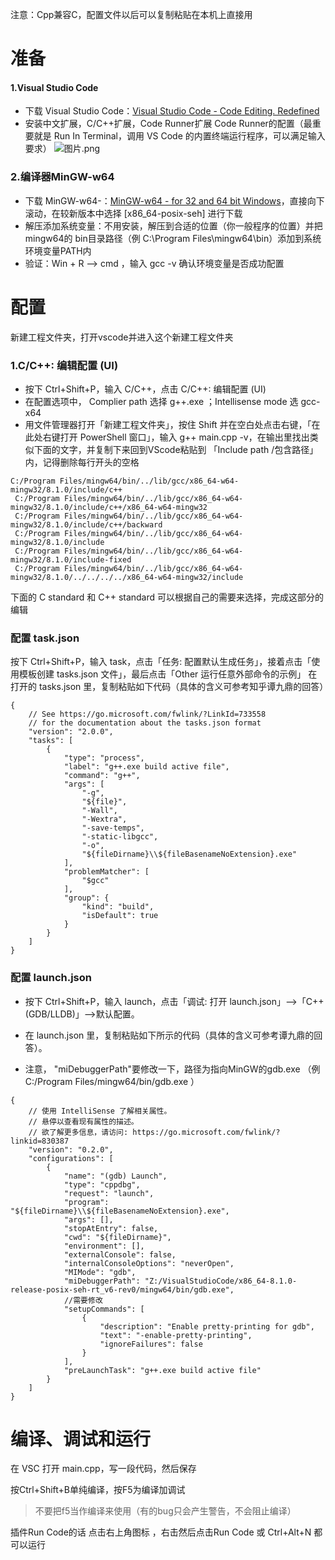 注意：Cpp兼容C，配置文件以后可以复制粘贴在本机上直接用

# 准备

#### 1.Visual Studio Code

- 下载 Visual Studio Code：[Visual Studio Code - Code Editing. Redefined](https%3A//code.visualstudio.com/%23alt-downloads)
- 安装中文扩展，C/C++扩展，Code Runner扩展
Code Runner的配置（最重要就是 Run In Terminal，调用 VS Code 的内置终端运行程序，可以满足输入要求）
![图片.png](https://upload-images.jianshu.io/upload_images/16807503-a27a5cf3b84fecd0.png?imageMogr2/auto-orient/strip%7CimageView2/2/w/1240)

### 2.编译器MinGW-w64
- 下载 MinGW-w64-：[MinGW-w64 - for 32 and 64 bit Windows](https%3A//sourceforge.net/projects/mingw-w64/files/mingw-w64/mingw-w64-release/)，直接向下滚动，在较新版本中选择 [x86_64-posix-seh] 进行下载
- 解压添加系统变量：不用安装，解压到合适的位置（你一般程序的位置）并把mingw64的 bin目录路径（例 C:\Program Files\mingw64\bin）添加到系统环境变量PATH内
- 验证：Win + R --> cmd ，输入 gcc -v 确认环境变量是否成功配置

# 配置
新建工程文件夹，打开vscode并进入这个新建工程文件夹

### 1.C/C++: 编辑配置 (UI)
- 按下 Ctrl+Shift+P，输入 C/C++，点击 C/C++: 编辑配置 (UI)
- 在配置选项中， Complier path 选择 g++.exe  ；Intellisense mode 选 gcc-x64
- 用文件管理器打开「新建工程文件夹」，按住 Shift 并在空白处点击右键，「在此处右键打开 PowerShell 窗口」，输入 g++ main.cpp -v，在输出里找出类似下面的文字，并复制下来回到VScode粘贴到 「Include path /包含路径」 内，记得删除每行开头的空格

```
C:/Program Files/mingw64/bin/../lib/gcc/x86_64-w64-mingw32/8.1.0/include/c++
 C:/Program Files/mingw64/bin/../lib/gcc/x86_64-w64-mingw32/8.1.0/include/c++/x86_64-w64-mingw32
 C:/Program Files/mingw64/bin/../lib/gcc/x86_64-w64-mingw32/8.1.0/include/c++/backward
 C:/Program Files/mingw64/bin/../lib/gcc/x86_64-w64-mingw32/8.1.0/include
 C:/Program Files/mingw64/bin/../lib/gcc/x86_64-w64-mingw32/8.1.0/include-fixed
 C:/Program Files/mingw64/bin/../lib/gcc/x86_64-w64-mingw32/8.1.0/../../../../x86_64-w64-mingw32/include
```

下面的 C standard 和 C++ standard 可以根据自己的需要来选择，完成这部分的编辑

### 配置 task.json
按下 Ctrl+Shift+P，输入 task，点击「任务: 配置默认生成任务」，接着点击「使用模板创建 tasks.json 文件」，最后点击「Other 运行任意外部命令的示例」
在打开的 tasks.json 里，复制粘贴如下代码（具体的含义可参考知乎谭九鼎的回答）

```
{
    // See https://go.microsoft.com/fwlink/?LinkId=733558
    // for the documentation about the tasks.json format
    "version": "2.0.0",
    "tasks": [
        {
            "type": "process",
            "label": "g++.exe build active file",
            "command": "g++",
            "args": [
                "-g",
                "${file}",
                "-Wall",
                "-Wextra",
                "-save-temps",
                "-static-libgcc",
                "-o",
                "${fileDirname}\\${fileBasenameNoExtension}.exe"
            ],
            "problemMatcher": [
                "$gcc"
            ],
            "group": {
                "kind": "build",
                "isDefault": true
            }
        }
    ]
}
```

### 配置 launch.json
- 按下 Ctrl+Shift+P，输入 launch，点击「调试: 打开 launch.json」-->「C++ (GDB/LLDB)」-->默认配置。

- 在 launch.json 里，复制粘贴如下所示的代码（具体的含义可参考谭九鼎的回答）。
- 注意， "miDebuggerPath"要修改一下，路径为指向MinGW的gdb.exe （例 C:/Program Files/mingw64/bin/gdb.exe ）
```
{
    // 使用 IntelliSense 了解相关属性。 
    // 悬停以查看现有属性的描述。
    // 欲了解更多信息，请访问: https://go.microsoft.com/fwlink/?linkid=830387
    "version": "0.2.0",
    "configurations": [
        {
            "name": "(gdb) Launch",
            "type": "cppdbg",
            "request": "launch",
            "program": "${fileDirname}\\${fileBasenameNoExtension}.exe",
            "args": [],
            "stopAtEntry": false,
            "cwd": "${fileDirname}",
            "environment": [],
            "externalConsole": false,
            "internalConsoleOptions": "neverOpen",
            "MIMode": "gdb",
            "miDebuggerPath": "Z:/VisualStudioCode/x86_64-8.1.0-release-posix-seh-rt_v6-rev0/mingw64/bin/gdb.exe",
            //需要修改
            "setupCommands": [
                {
                    "description": "Enable pretty-printing for gdb",
                    "text": "-enable-pretty-printing",
                    "ignoreFailures": false
                }
            ],
            "preLaunchTask": "g++.exe build active file"
        }
    ]
}
```


# 编译、调试和运行
在 VSC 打开 main.cpp，写一段代码，然后保存

按Ctrl+Shift+B单纯编译，按F5为编译加调试
 >不要把f5当作编译来使用（有的bug只会产生警告，不会阻止编译）

插件Run Code的话 点击右上角图标 ，右击然后点击Run Code 或 Ctrl+Alt+N 都可以运行